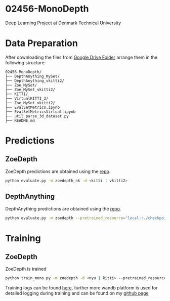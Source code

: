 # 02456-MonoDepth
Deep Learning Project at Denmark Technical University

# Data Preparation

After downloading the files from [Google Drive Folder](https://drive.google.com/drive/folders/1KnCH5kqMhINZyEB2M6b4LjMXrbQdu-bM?usp=sharing) arrange them in the following structure:

```
02456-MonoDepth/
├── DepthAnything_MySet/
├── DepthAnything_vkitti2/
├── Zoe_MySet/
├── Zoe_MySet_vkitti2/
├── KITTI/
├── VirtualKITTI_2/
├── Zoe_MySet_vkitti2/
├── EvalSetMetrics.ipynb
├── EvalSetMetricsVirtual.ipynb
├── util_parse_3d_dataset.py
├── README.md
```

# Predictions

## ZoeDepth 

ZoeDepth predictions are obtained using the [repo](https://github.com/isl-org/ZoeDepth).

```bash
python evaluate.py -m zoedepth_nk -d <kitti | vkitti2>
```

## DepthAnything

DepthAnything predictions are obtained using the [repo](https://github.com/isl-org/ZoeDepth).

```bash
python evaluate.py -m zoedepth --pretrained_resource="local::./checkpoints/depth_anything_metric_depth_outdoor.pt" -d <kitti | vkitti2>
```

# Training

## ZoeDepth 

ZoeDepth is trained 

```bash
python train_mono.py -m zoedepth -d <nyu | kitti> --pretrained_resource=""
```

Training logs can be found [here](https://drive.google.com/file/d/1faqzq1QA3CgQhkjZNOpZPK8Fk85LvhhK/view?usp=sharing), further more wandb platform is used for detailed logging during training and can be found on my  [github page](https://hassanhotait.github.io/02456-MonoDepth/)
